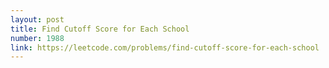 ```yaml
---
layout: post
title: Find Cutoff Score for Each School
number: 1988
link: https://leetcode.com/problems/find-cutoff-score-for-each-school
---
```

